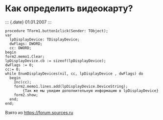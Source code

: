 Как определить видеокарту?
==========================

::: {.date}
01.01.2007
:::

    procedure TForm1.button1click(Sender: TObject); 
    var 
      lpDisplayDevice: TDisplayDevice; 
      dwFlags: DWORD; 
      cc: DWORD; 
    begin 
    form2.memo1.Clear; 
    lpDisplayDevice.cb := sizeof(lpDisplayDevice); 
    dwFlags := 0; 
    cc:= 0; 
    while EnumDisplayDevices(nil, cc, lpDisplayDevice , dwFlags) do 
      begin 
        Inc(cc); 
        form2.memo1.lines.add(lpDisplayDevice.DeviceString);
            {Так же мы увидим дополнительную информацию в lpDisplayDevice} 
        form2.show; 
      end; 
    end;

Взято из <https://forum.sources.ru>
